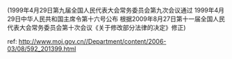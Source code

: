 (1999年4月29日第九届全国人民代表大会常务委员会第九次会议通过 1999年4月29日中华人民共和国主席令第十六号公布 根据2009年8月27日第十一届全国人民代表大会常务委员会第十次会议《关于修改部分法律的决定》修正)



 ref: <http://www.moj.gov.cn//Department/content/2006-03/08/592_201399.html>